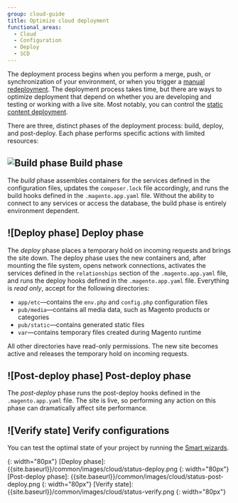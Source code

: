 ```yaml
---
group: cloud-guide
title: Optimize cloud deployment
functional_areas:
  - Cloud
  - Configuration
  - Deploy
  - SCD
---
```


The deployment process begins when you perform a merge, push, or synchronization of your environment, or when you trigger a [manual redeployment]({{page.baseurl}}/cloud/reference/cli-ref-topic.html#git-commands). The deployment process takes time, but there are ways to optimize deployment that depend on whether you are developing and testing or working with a live site. Most notably, you can control the [static content deployment]({{page.baseurl}}/cloud/deploy/static-content-deployment.html).

There are three, distinct phases of the deployment process: build, deploy, and post-deploy. Each phase performs specific actions with limited resources:

## ![Build phase] Build phase

The _build_ phase assembles containers for the services defined in the configuration files, updates the `composer.lock` file accordingly, and runs the build hooks defined in the `.magento.app.yaml` file. Without the ability to connect to any services or access the database, the build phase is entirely environment dependent.

## ![Deploy phase] Deploy phase

The _deploy_ phase places a temporary hold on incoming requests and brings the site down. The deploy phase uses the new containers and, after mounting the file system, opens network connections, activates the services defined in the `relationships` section of the `.magento.app.yaml` file, and runs the deploy hooks defined in the `.magento.app.yaml` file. Everything is _read only_, accept for the following directories:

-  `app/etc`—contains the `env.php` and `config.php` configuration files
-  `pub/media`—contains all media data, such as Magento products or categories
-  `pub/static`—contains generated static files
-  `var`—contains temporary files created during Magento runtime

All other directories have read-only permissions. The new site becomes active and releases the temporary hold on incoming requests.

## ![Post-deploy phase] Post-deploy phase

The _post-deploy_ phase runs the post-deploy hooks defined in the `.magento.app.yaml` file. The site is live, so performing any action on this phase can dramatically affect site performance.

## ![Verify state] Verify configurations

You can test the optimal state of your project by running the [Smart wizards]({{page.baseurl}}/cloud/env/smart-wizards.html).

[Build phase]: {{site.baseurl}}/common/images/cloud/status-build.png
{: width="80px"}
[Deploy phase]: {{site.baseurl}}/common/images/cloud/status-deploy.png
{: width="80px"}
[Post-deploy phase]: {{site.baseurl}}/common/images/cloud/status-post-deploy.png
{: width="80px"}
[Verify state]: {{site.baseurl}}/common/images/cloud/status-verify.png
{: width="80px"}